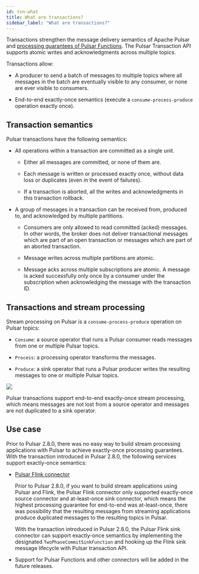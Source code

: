 ```yaml
---
id: txn-what
title: What are transactions?
sidebar_label: "What are transactions?"
---
```


Transactions strengthen the message delivery semantics of Apache Pulsar and [processing guarantees of Pulsar Functions](https://pulsar.apache.org/docs/en/next/functions-overview/#processing-guarantees). The Pulsar Transaction API supports atomic writes and acknowledgments across multiple topics. 

Transactions allow:

- A producer to send a batch of messages to multiple topics where all messages in the batch are eventually visible to any consumer, or none are ever visible to consumers. 

- End-to-end exactly-once semantics (execute a `consume-process-produce` operation exactly once).

## Transaction semantics

Pulsar transactions have the following semantics: 

* All operations within a transaction are committed as a single unit.
   
  * Either all messages are committed, or none of them are. 

  * Each message is written or processed exactly once, without data loss or duplicates (even in the event of failures). 

  * If a transaction is aborted, all the writes and acknowledgments in this transaction rollback.
  
* A group of messages in a transaction can be received from, produced to, and acknowledged by multiple partitions.
  
  * Consumers are only allowed to read committed (acked) messages. In other words, the broker does not deliver transactional messages which are part of an open transaction or messages which are part of an aborted transaction.
  
  * Message writes across multiple partitions are atomic.
  
  * Message acks across multiple subscriptions are atomic. A message is acked successfully only once by a consumer under the subscription when acknowledging the message with the transaction ID.

## Transactions and stream processing

Stream processing on Pulsar is a `consume-process-produce` operation on Pulsar topics:

* `Consume`: a source operator that runs a Pulsar consumer reads messages from one or multiple Pulsar topics.
  
* `Process`: a processing operator transforms the messages. 
  
* `Produce`: a sink operator that runs a Pulsar producer writes the resulting messages to one or multiple Pulsar topics.

![](/assets/txn-2.png)

Pulsar transactions support end-to-end exactly-once stream processing, which means messages are not lost from a source operator and messages are not duplicated to a sink operator.

## Use case

Prior to Pulsar 2.8.0, there was no easy way to build stream processing applications with Pulsar to achieve exactly-once processing guarantees. With the transaction introduced in Pulsar 2.8.0, the following services support exactly-once semantics:

* [Pulsar Flink connector](https://flink.apache.org/2021/01/07/pulsar-flink-connector-270.html)

  Prior to Pulsar 2.8.0, if you want to build stream applications using Pulsar and Flink, the Pulsar Flink connector only supported exactly-once source connector and at-least-once sink connector, which means the highest processing guarantee for end-to-end was at-least-once, there was possibility that the resulting messages from streaming applications produce duplicated messages to the resulting topics in Pulsar.

  With the transaction introduced in Pulsar 2.8.0, the Pulsar Flink sink connector can support exactly-once semantics by implementing the designated `TwoPhaseCommitSinkFunction` and hooking up the Flink sink message lifecycle with Pulsar transaction API. 

* Support for Pulsar Functions and other connectors will be added in the future releases.
